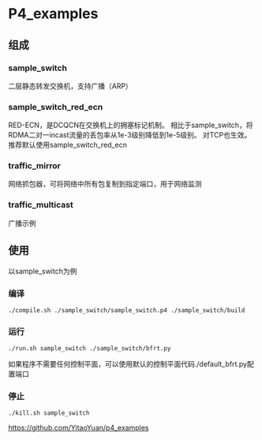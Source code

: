 # P4_examples

## 组成

### sample_switch

二层静态转发交换机，支持广播（ARP）

### sample_switch_red_ecn

RED-ECN，是DCQCN在交换机上的拥塞标记机制。
相比于sample_switch，将RDMA二对一incast流量的丢包率从1e-3级别降低到1e-5级别。
对TCP也生效。
推荐默认使用sample_switch_red_ecn

### traffic_mirror

网络抓包器，可将网络中所有包复制到指定端口，用于网络监测

### traffic_multicast

广播示例

## 使用

以sample_switch为例

### 编译

```
./compile.sh ./sample_switch/sample_switch.p4 ./sample_switch/build
```

### 运行

```
./run.sh sample_switch ./sample_switch/bfrt.py
```

如果程序不需要任何控制平面，可以使用默认的控制平面代码./default_bfrt.py配置端口

### 停止

```
./kill.sh sample_switch
```

https://github.com/YitaoYuan/p4_examples
